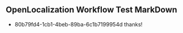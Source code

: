 ## OpenLocalization Workflow Test MarkDown
* 80b79fd4-1cb1-4beb-89ba-6c1b7199954d thanks!

<!--HONumber=Jul16_HO3-->


